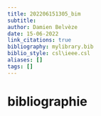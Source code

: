 ```yaml
---
title: 202206151305_bim
subtitle:
author: Damien Belvèze
date: 15-06-2022
link_citations: true
bibliography: mylibrary.bib
biblio_style: csl\ieee.csl
aliases: []
tags: []
---
```








# bibliographie

